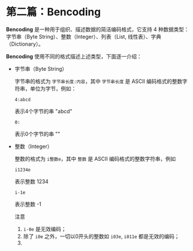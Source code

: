# 第二篇：Bencoding

**Bencoding** 是一种用于组织、描述数据的简洁编码格式，它支持 4 种数据类型：字节串（Byte String）、整数（Integer）、列表（List, 线性表）、字典（Dictionary）。

**Bencoding** 使用不同的格式描述上述类型，下面逐一介绍：

-   字节串（Byte String）

    字节串的格式为 `字节串长度:内容`，其中 `字节串长度` 是 ASCII 编码格式的整数字符串，单位为字节，例如：

    ```
    4:abcd
    ```

    表示4个字节的串 "abcd"

    ```
    0:
    ```

    表示0个字节的串 ""

-   整数（Integer）

    整数的格式为 `i整数e`，其中 `整数` 是 ASCII 编码格式的整数字符串，例如

    ```
    i1234e
    ```

    表示整数 1234

    ```
    i-1e
    ```

    表示整数 -1

    注意
    1. `i-0e` 是无效编码；
    2. 除了 `i0e` 之外，一切以0开头的整数如 `i03e`, `i011e` 都是无效的编码；
    3. 